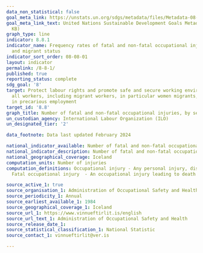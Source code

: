 ```yaml
---
data_non_statistical: false
goal_meta_link: https://unstats.un.org/sdgs/metadata/files/Metadata-08-08-01.pdf
goal_meta_link_text: United Nations Sustainable Development Goals Metadata (PDF 381
  KB)
graph_type: line
indicator: 8.8.1
indicator_name: Frequency rates of fatal and non-fatal occupational injuries, by sex
  and migrant status
indicator_sort_order: 08-08-01
layout: indicator
permalink: /8-8-1/
published: true
reporting_status: complete
sdg_goal: '8'
target: Protect labour rights and promote safe and secure working environments for
  all workers, including migrant workers, in particular women migrants, and those
  in precarious employment
target_id: '8.8'
graph_title: Number of fatal and non-fatal occupational injuries, by sex and nationality
un_custodian_agency: International Labour Organization (ILO)
un_designated_tier: '2'

data_footnote: Data last updated February 2024

national_indicator_available: Number of fatal and non-fatal occupational injuries, by sex and nationality
national_indicator_description: Number of fatal and non-fatal occupational injuries, by sex and nationality
national_geographical_coverage: Iceland
computation_units: Number of injuries
computation_definitions: Occupational injury - Any personal injury, disease or death resulting from an occupational accident.
  Fatal occupational injury  - An occupational injury leading to death within one year of the day of the occupational accident. 

source_active_1: true
source_organisation_1: Administration of Occupational Safety and Health
source_periodicity_1: Annual
source_earliest_available_1: 1984
source_geographical_coverage_1: Iceland
source_url_1: https://www.vinnueftirlit.is/english
source_url_text_1: Administration of Occupational Safety and Health
source_release_date_1:
source_statistical_classification_1: National Statistic
source_contact_1: vinnueftirlit@ver.is 

---
```

